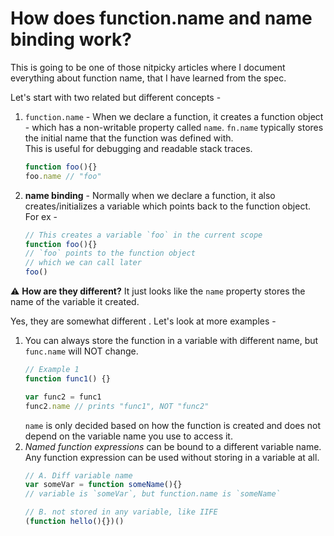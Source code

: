 # How does function.name and name binding work?

This is going to be one of those nitpicky articles where I document everything about function name, that I have learned from the spec.  

Let's start with two related but different concepts -
1. `function.name` - When we declare a function, it creates a function object - which has a non-writable property called `name`. `fn.name` typically stores the initial name that the function was defined with.   
This is useful for debugging and readable stack traces.  
	```js
	function foo(){}
	foo.name // "foo"
	```

2. **name binding** - Normally when we declare a function, it also creates/initializes a variable which points back to the function object. For ex -
	```js
	// This creates a variable `foo` in the current scope
	function foo(){}
	// `foo` points to the function object
	// which we can call later
	foo()
	```
	
⚠️  **How are they different?** It just looks like the `name` property stores the name of the variable it created.

Yes, they are somewhat different . Let's look at more examples -
1. You can always store the function in a variable with different name, but `func.name` will NOT change. 
	```js
	// Example 1
	function func1() {}

	var func2 = func1
	func2.name // prints "func1", NOT "func2"
	```
	`name` is only decided based on how the function is created and does not depend on the variable name you use to access it.
2. *Named function expressions* can be bound to a different variable name. Any function expression can be used without storing in a variable at all.
	```js
	// A. Diff variable name
	var someVar = function someName(){}
	// variable is `someVar`, but function.name is `someName`
	
	// B. not stored in any variable, like IIFE
	(function hello(){})()
	```
<!--stackedit_data:
eyJwcm9wZXJ0aWVzIjoiZXh0ZW5zaW9uczpcbiAgcHJlc2V0Oi
BnZm1cbiIsImhpc3RvcnkiOlstMTQzODc2NjkzMCwxODY0MjQ0
NzUzLDk1OTc5NTM1Miw0Mjk5NjU5NjIsLTIwMDg3NzU3MDAsMj
AwMTY2ODg3MiwtMjA4MjEwMzA5NSwtMTIxMzQ2NzQwMCwxNjU4
NDk5NzI2LDE4MzA5NjI4NzQsMTIzMDAyNzYyNSwxMDYyMTIzNz
cxLDEyMjU4ODY4MjBdfQ==
-->